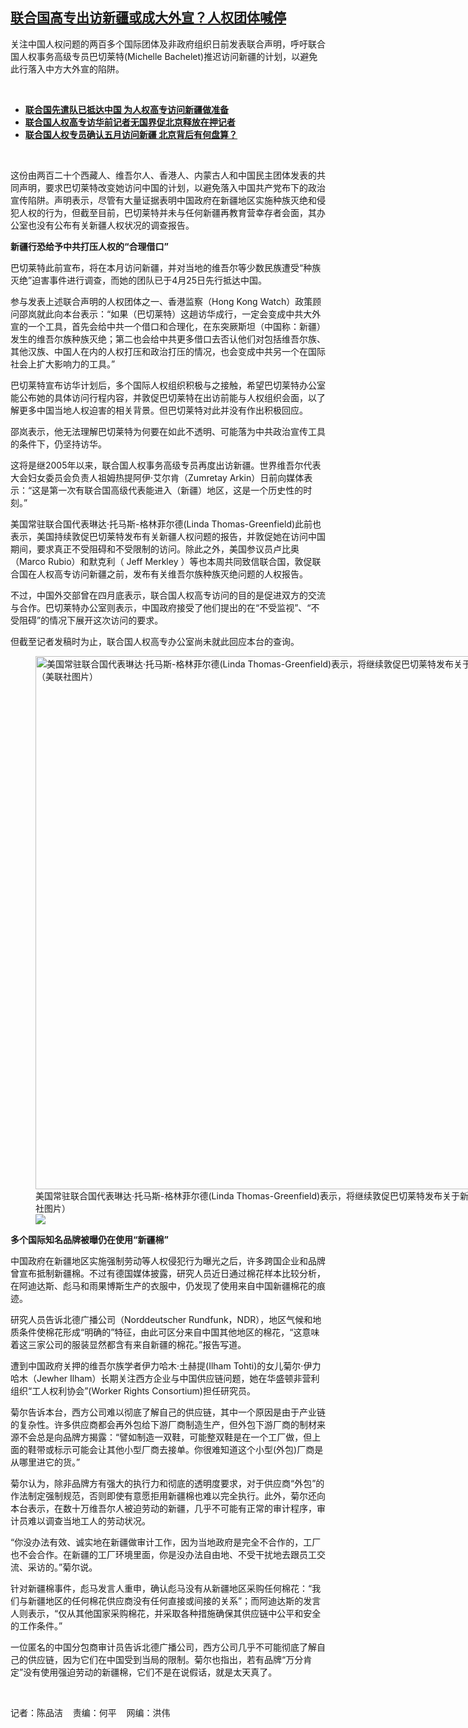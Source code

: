 <!--1651871520000-->
[联合国高专出访新疆或成大外宣？人权团体喊停](https://www.rfa.org/mandarin/yataibaodao/shaoshuminzu/cm-05062022102931.html)
------

<p>关注中国人权问题的两百多个国际团体及非政府组织日前发表联合声明，呼吁联合国人权事务高级专员巴切莱特(Michelle Bachelet)推迟访问新疆的计划，以避免此行落入中方大外宣的陷阱。</p><p><br/></p><ul><li><a href="https://www.rfa.org/mandarin/Xinwen/6-04262022112555.html"><strong>联合国先遣队已抵达中国 为人权高专访问新疆做准备</strong></a></li><li><strong><a href="https://www.rfa.org/mandarin/Xinwen/9-04272022153609.html">联合国人权高专访华前记者无国界促北京释放在押记者</a></strong></li><li><strong><a href="https://www.rfa.org/mandarin/yataibaodao/shaoshuminzu/al2-03082022133217.html">联合国人权专员确认五月访问新疆 北京背后有何盘算？</a></strong></li></ul><p><br/></p><p>这份由两百二十<span></span><span>个西藏人、维吾尔人、香港人、内蒙古人和中国民主团体发表的共同声明，要求巴切莱特改变她访问中国的计划，以避免落入中国共产党布下的政治宣传陷阱。声明表示，尽管有大量证据表明中国政府在新疆地区实施种族灭绝和侵犯人权的行为，但截至目前，巴切莱特并未与任何新疆再教育营幸存者会面，其办公室也没有公布有关新疆人权状况的调查报告。</span></p><p><strong><span>新疆行恐给予中共打压人权的</span></strong><strong><span>“</span></strong><strong><span>合理借口</span></strong><strong><span>”</span></strong></p><p><span>巴切莱特此前宣布，将在本月访问新疆，并对当地的维吾尔等少数民族遭受</span><span>“</span><span>种族灭绝</span><span>”</span><span>迫害事件进行调查，而她的团队已于</span><span>4</span><span>月</span><span>25</span><span>日先行抵达中国。</span></p><p><span>参与发表上述联合声明的人权团体之一、香港监察（</span><span>Hong Kong Watch</span><span>）政策顾问邵岚就此向本台表示：</span><span>“</span><span>如果（巴切莱特）这趟访华成行，一定会变成中共大外宣的一个工具，首先会给中共一个借口和合理化，在东突厥斯坦（中国称：新疆）发生的维吾尔族种族灭绝；第二也会给中共更多借口去否认他们对包括维吾尔族、其他汉族、中国人在内的人权打压和政治打压的情况，也会变成中共另一个在国际社会上扩大影响力的工具。</span><span>”</span></p><p><span>巴切莱特宣布访华计划后，多个国际人权组织积极与之接触，希望巴切莱特办公室能公布她的具体访问行程内容，并敦促巴切莱特在出访前能与人权组织会面，以了解更多中国当地人权迫害的相关背景。但巴切莱特对此并没有作出积极回应。</span></p><p><span>邵岚表示，他无法理解巴切莱特为何要在如此不透明、可能落为中共政治宣传工具的条件下，仍坚持访华。</span></p><p><span>这将是继</span><span>2005</span><span>年以来，联合国人权事务高级专员再度出访新疆。世界维吾尔代表大会妇女委员会负责人祖姆热提阿伊</span><span>·</span><span>艾尔肯（</span><span>Zumretay Arkin</span><span>）日前向媒体表示：</span><span>“</span><span>这是第一次有联合国高级代表能进入（新疆）地区，这是一个历史性的时刻。</span><span>”</span></p><p><span>美国常驻联合国代表琳达</span><span>·</span><span>托马斯</span><span>-</span><span>格林菲尔德</span><span>(Linda Thomas-Greenfield)</span><span>此前也表示，美国持续敦促巴切莱特发布有关新疆人权问题的报告，并敦促她在访问中国期间，要求真正不受阻碍和不受限制的访问。除此之外，美国参议员卢比奥</span><span> <span>（</span></span><span>Marco Rubio</span><span>）</span><span>和默克利（</span><span> Jeff Merkley </span><span>）等也本周</span><span>共同致信联合国，敦促联合国在人权高专访问新疆之前，发布有关维吾尔族种族灭绝问题的人权报告。</span></p><p><span>不过，中国外交部曾在四月底表示，联合国人权高专访问的目的是促进双方的交流与合作。巴切莱特办公室则表示，中国政府接受了他们提出的在</span><span>“</span><span>不受监视</span><span>”</span><span>、</span><span>“</span><span>不受阻碍</span><span>”</span><span>的情况下展开这次访问的要求。</span></p><p><span>但截至记者发稿时为止，联合国人权高专办公室尚未就此回应本台的查询。</span></p><p><span><figure class="image-richtext image-inline captioned" style="width:1280px;"><img alt="美国常驻联合国代表琳达·托马斯-格林菲尔德(Linda Thomas-Greenfield)表示，将继续敦促巴切莱特发布关于新疆人权问题的报告，也已敦促她在访问中国期间，要求真正不受阻碍和不受限制的访问。（美联社图片）" height="853" src="https://www.rfa.org/mandarin/yataibaodao/shaoshuminzu/cm-05062022102931.html/cm0506z.jpg/@@images/f2405c62-bf91-4546-87ab-445aa3bfc27c.jpeg" title="cm0506z.jpg" width="1280"/><figcaption class="image-caption">美国常驻联合国代表琳达·托马斯-格林菲尔德(Linda Thomas-Greenfield)表示，将继续敦促巴切莱特发布关于新疆人权问题的报告，也已敦促她在访问中国期间，要求真正不受阻碍和不受限制的访问。（美联社图片）</figcaption><small></small><div id="zoomattribute"><a data-caption="美国常驻联合国代表琳达·托马斯-格林菲尔德(Linda Thomas-Greenfield)表示，将继续敦促巴切莱特发布关于新疆人权问题的报告，也已敦促她在访问中国期间，要求真正不受阻碍和不受限制的访问。（美联社图片）" data-fancybox="" href="https://www.rfa.org/mandarin/yataibaodao/shaoshuminzu/cm-05062022102931.html/cm0506z.jpg" id="single_image" title="美国常驻联合国代表琳达·托马斯-格林菲尔德(Linda Thomas-Greenfield)表示，将继续敦促巴切莱特发布关于新疆人权问题的报告，也已敦促她在访问中国期间，要求真正不受阻碍和不受限制的访问。（美联社图片）"><img src="/++plone++rfa-resources/img/icon-zoom.png"/></a></div></figure></span></p><p><strong><span>多个国际知名品牌被曝仍在使用</span></strong><strong><span>“</span></strong><strong><span>新疆棉</span></strong><strong><span>”</span></strong></p><p><span>中国政府在新疆地区实施强制劳动等人权侵犯行为曝光之后，许多跨国企业和品牌曾宣布抵制新疆棉。不过有德国媒体披露，研究人员近日通过棉花样本比较分析，在阿迪达斯、彪马和雨果博斯生产的衣服中，仍发现了使用来自中国新疆棉花的痕迹。</span></p><p><span>研究人员告诉北德广播公司（</span><span>Norddeutscher Rundfunk</span><span>，</span><span>NDR</span><span>），地区气候和地质条件使棉花形成</span><span>“</span><span>明确的</span><span>”</span><span>特征，由此可区分来自中国其他地区的棉花，</span><span>“</span><span>这意味着这三家公司的服装显然都含有来自新疆的棉花。</span><span>”</span><span>报告写道。</span></p><p><span>遭到中国政府关押的维吾尔族学者伊力哈木</span><span>·</span><span>土赫提</span><span>(Ilham Tohti)</span><span>的女儿菊尔</span><span>·</span><span>伊力哈木（</span><span>Jewher Ilham</span><span>）长期关注西方企业与中国供应链问题，她在华盛顿非营利组织</span><span>“</span><span>工人权利协会</span><span>”(Worker Rights Consortium)</span><span>担任研究员。</span></p><p><span>菊尔告诉本台，西方公司难以彻底了解自己的供应链，其中一个原因是由于产业链的复杂性。许多供应商都会再外包给下游厂商制造生产，但外包下游厂商的制材来源不会总是向品牌方揭露：</span><span>“</span><span>譬如制造一双鞋，可能整双鞋是在一个工厂做，但上面的鞋带或标示可能会让其他小型厂商去接单。你很难知道这个小型</span><span>(</span><span>外包</span><span>)</span><span>厂商是从哪里进它的货。</span><span>”</span></p><p><span>菊尔认为，除非品牌方有强大的执行力和彻底的透明度要求，对于供应商</span><span>“</span><span>外包</span><span>”</span><span>的作法制定强制规范，否则即使有意愿拒用新疆棉也难以完全执行。此外，菊尔还向本台表示，在数十万维吾尔人被迫劳动的新疆，几乎不可能有正常的审计程序，审计员难以调查当地工人的劳动状况。</span></p><p><span>“</span><span>你没办法有效、诚实地在新疆做审计工作，因为当地政府是完全不合作的，工厂也不会合作。在新疆的工厂环境里面，你是没办法自由地、不受干扰地去跟员工交流、采访的。</span><span>”</span><span>菊尔说。</span></p><p><span>针对新疆棉事件，彪马发言人重申，确认彪马没有从新疆地区采购任何棉花：</span><span>“</span><span>我们与新疆地区的任何棉花供应商没有任何直接或间接的关系</span><span>”</span><span>；而阿迪达斯的发言人则表示，</span><span>“</span><span>仅从其他国家采购棉花，并采取各种措施确保其供应链中公平和安全的工作条件。</span><span>”</span></p><p><span>一位匿名的中国分包商审计员告诉北德广播公司，西方公司几乎不可能彻底了解自己的供应链，因为它们在中国受到当局的限制。菊尔也指出，若有品牌</span><span>“</span><span>万分肯定</span><span>”</span><span>没有使用强迫劳动的新疆棉，它们不是在说假话，就是太天真了。</span></p><p><br/></p><p><span>记者：陈品洁    责编</span><span>：何平    网编：洪伟</span></p>
